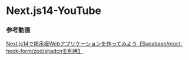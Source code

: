 # Next.js14-YouTube

### 参考動画
[Next.js14で掲示板Webアプリケーションを作ってみよう【Supabase/react-hook-form/zod/shadcnを利用】](https://www.youtube.com/watch?v=8b6iqmo_2Os)

